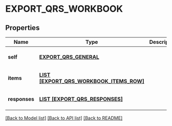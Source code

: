 # EXPORT_QRS_WORKBOOK

## Properties
Name | Type | Description | Notes
------------ | ------------- | ------------- | -------------
**self** | [**EXPORT_QRS_GENERAL**](ExportQrsGeneral.md) |  | [optional] [default to null]
**items** | [**LIST [EXPORT_QRS_WORKBOOK_ITEMS_ROW]**](ExportQrsWorkbookItemsRow.md) |  | [optional] [default to null]
**responses** | [**LIST [EXPORT_QRS_RESPONSES]**](ExportQrsResponses.md) |  | [optional] [default to null]

[[Back to Model list]](../README.md#documentation-for-models) [[Back to API list]](../README.md#documentation-for-api-endpoints) [[Back to README]](../README.md)



